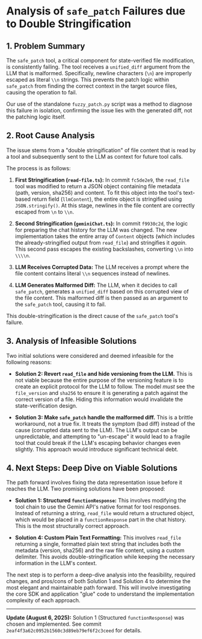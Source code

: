 # Analysis of `safe_patch` Failures due to Double Stringification

## 1. Problem Summary

The `safe_patch` tool, a critical component for state-verified file modification, is consistently failing. The tool receives a `unified_diff` argument from the LLM that is malformed. Specifically, newline characters (`\n`) are improperly escaped as literal `\\n` strings. This prevents the patch logic within `safe_patch` from finding the correct context in the target source files, causing the operation to fail.

Our use of the standalone `fuzzy_patch.py` script was a method to diagnose this failure in isolation, confirming the issue lies with the generated diff, not the patching logic itself.

## 2. Root Cause Analysis

The issue stems from a "double stringification" of file content that is read by a tool and subsequently sent to the LLM as context for future tool calls.

The process is as follows:

1.  **First Stringification (`read-file.ts`):** In commit `fc5de2e9`, the `read_file` tool was modified to return a JSON object containing file metadata (path, version, sha256) and content. To fit this object into the tool's text-based return field (`llmContent`), the entire object is stringified using `JSON.stringify()`. At this stage, newlines in the file content are correctly escaped from `\n` to `\\n`.

2.  **Second Stringification (`geminiChat.ts`):** In commit `f9930c2d`, the logic for preparing the chat history for the LLM was changed. The new implementation takes the entire array of `Content` objects (which includes the already-stringified output from `read_file`) and stringifies it _again_. This second pass escapes the existing backslashes, converting `\\n` into `\\\\n`.

3.  **LLM Receives Corrupted Data:** The LLM receives a prompt where the file content contains literal `\\n` sequences instead of newlines.

4.  **LLM Generates Malformed Diff:** The LLM, when it decides to call `safe_patch`, generates a `unified_diff` based on this corrupted view of the file content. This malformed diff is then passed as an argument to the `safe_patch` tool, causing it to fail.

This double-stringification is the direct cause of the `safe_patch` tool's failure.

## 3. Analysis of Infeasible Solutions

Two initial solutions were considered and deemed infeasible for the following reasons:

- **Solution 2: Revert `read_file` and hide versioning from the LLM.** This is not viable because the entire purpose of the versioning feature is to create an explicit protocol for the LLM to follow. The model _must_ see the `file_version` and `sha256` to ensure it is generating a patch against the correct version of a file. Hiding this information would invalidate the state-verification design.

- **Solution 3: Make `safe_patch` handle the malformed diff.** This is a brittle workaround, not a true fix. It treats the symptom (bad diff) instead of the cause (corrupted data sent to the LLM). The LLM's output can be unpredictable, and attempting to "un-escape" it would lead to a fragile tool that could break if the LLM's escaping behavior changes even slightly. This approach would introduce significant technical debt.

## 4. Next Steps: Deep Dive on Viable Solutions

The path forward involves fixing the data representation issue before it reaches the LLM. Two promising solutions have been proposed:

- **Solution 1: Structured `functionResponse`:** This involves modifying the tool chain to use the Gemini API's native format for tool responses. Instead of returning a string, `read_file` would return a structured object, which would be placed in a `functionResponse` part in the chat history. This is the most structurally correct approach.

- **Solution 4: Custom Plain Text Formatting:** This involves `read_file` returning a single, formatted plain text string that includes both the metadata (version, sha256) and the raw file content, using a custom delimiter. This avoids double-stringification while keeping the necessary information in the LLM's context.

The next step is to perform a deep-dive analysis into the feasibility, required changes, and pros/cons of both Solution 1 and Solution 4 to determine the most elegant and maintainable path forward. This will involve investigating the core SDK and application "glue" code to understand the implementation complexity of each approach.

---

**Update (August 6, 2025):** Solution 1 (Structured `functionResponse`) was chosen and implemented. See commit `2eaf4f3a62c0952b1560c3d89eb79ef6f2c3ceed` for details.
